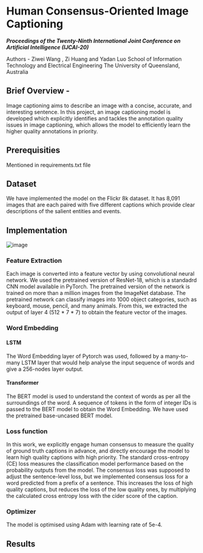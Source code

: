 # Human Consensus-Oriented Image Captioning
***Proceedings of the Twenty-Ninth International Joint Conference on Artificial Intelligence (IJCAI-20)***

Authors - Ziwei Wang , Zi Huang and Yadan Luo
School of Information Technology and Electrical Engineering
The University of Queensland, Australia

## Brief Overview -
Image captioning aims to describe an image with a concise, accurate, and interesting sentence. In this project, an image captioning model is developed which explicitly identifies and tackles the annotation quality issues in image captioning, which allows the model to efficiently learn the higher quality annotations in priority.

## Prerequisities
Mentioned in requirements.txt file

## Dataset
We have implemented the model on the Flickr 8k dataset. It has 8,091 images that are each paired with five different captions which provide clear descriptions of the salient entities and events.

## Implementation

![image](https://user-images.githubusercontent.com/68149849/168824935-e26d87e8-df90-4c5c-8bf4-b82eec457bfd.png)

### Feature Extraction
Each image is converted into a feature vector by using convolutional neural network. We used the pretrained version of ResNet-18, which is a standadrd CNN model available in PyTorch. The pretrained version of the network is trained on more than a million images from the ImageNet database. The pretrained network can classify images into 1000 object categories, such as keyboard, mouse, pencil, and many animals. From this, we extracted the output of layer 4 (512 * 7 * 7) to obtain the feature vector of the images.

### Word Embedding

#### LSTM
The Word Embedding layer of Pytorch was used, followed by a many-to-many LSTM layer that would help analyse the input sequence of words and give a 256-nodes layer output.

#### Transformer
The BERT model is used to understand the context of words as per all the surroundings of the word. A sequence of tokens in the form of integer IDs is passed to the BERT model to obtain the Word Embedding.
We have used the pretrained base-uncased BERT model.

### Loss function
In this work, we explicitly engage human consensus to measure the quality of ground truth captions in advance, and directly encourage the model to learn high quality captions with high priority. 
The standard cross-entropy (CE) loss measures the classification model performance based on the probability outputs from the model. The consensus loss was supposed to adjust the sentence-level loss, but we implemented consensus loss for a word predicted from a prefix of a sentence. This increases the loss of high quality captions, but reduces the loss of the low quality ones, by multiplying the calculated cross entropy loss with the cider score of the caption.

### Optimizer
The model is optimised using Adam with learning rate of 5e-4.

## Results

